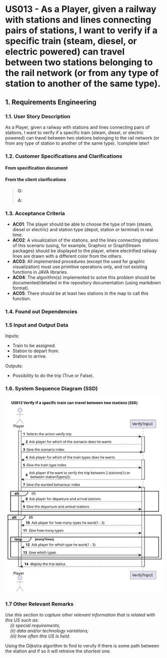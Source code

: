 # US013 - As a Player, given a railway with stations and lines connecting pairs of stations, I want to verify if a specific train (steam, diesel, or electric powered) can travel between two stations belonging to the rail network (or from any type of station to another of the same type).

## 1. Requirements Engineering

### 1.1. User Story Description

As a Player, given a railway with stations and lines connecting pairs of stations, I want to verify if a specific train (steam, diesel, or electric powered) can travel between two stations belonging to the rail network (or from any type of station to another of the same type). !complete later!

### 1.2. Customer Specifications and Clarifications 

#### From specification document

#### From the client clarifications
> **Q:** 
>
> **A:** 

### 1.3. Acceptance Criteria

- **AC01**: The player should be able to choose the type of train (steam, diesel or electric) and station type (depot, station or terminal) in real time.
- **AC02**: A visualization of the stations, and the lines connecting stations of this scenario (using, for example, Graphviz or GraphStream packages) should be displayed to the player, where electrified railway lines are drawn with a different color from the others.
- **AC03**: All implemented procedures (except the used for graphic visualization) must use primitive operations only, and not existing functions in JAVA libraries.
- **AC04**: The algorithm(s) implemented to solve this problem should be documented/detailed in the repository documentation (using markdown format).
- **AC05**: There should be at least two stations in the map to call this function.

### 1.4. Found out Dependencies

### 1.5 Input and Output Data

Inputs:
- Train to be assigned.
- Station to depart from.
- Station to arrive.

Outputs:
- Possibility to do the trip (True or False).

### 1.6. System Sequence Diagram (SSD)

![US013-SSD](svg/US013-SSD.svg)

### 1.7 Other Relevant Remarks
_Use this section to capture other relevant information that is related with this US such as:  
&nbsp; &nbsp; (i) special requirements;  
&nbsp; &nbsp; (ii) data and/or technology variations;  
&nbsp; &nbsp; (iii) how often this US is held._

Using the Dijkstra algorithm to find to verufy if there is some path between the station and if so it will retreive the shortest one.
